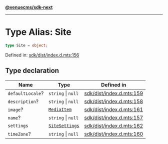 [**@venuecms/sdk-next**](../Index.md)

***

# Type Alias: Site

```ts
type Site = object;
```

Defined in: [sdk/dist/index.d.mts:156](https://github.com/venuecms/sdk/blob/e839f07e66419aaf9ace81d080584d6bd1f8de14/packages/sdk/dist/index.d.mts#L156)

## Type declaration

| Name | Type | Defined in |
| ------ | ------ | ------ |
| <a id="defaultlocale"></a> `defaultLocale`? | `string` \| `null` | [sdk/dist/index.d.mts:159](https://github.com/venuecms/sdk/blob/e839f07e66419aaf9ace81d080584d6bd1f8de14/packages/sdk/dist/index.d.mts#L159) |
| <a id="description"></a> `description`? | `string` \| `null` | [sdk/dist/index.d.mts:158](https://github.com/venuecms/sdk/blob/e839f07e66419aaf9ace81d080584d6bd1f8de14/packages/sdk/dist/index.d.mts#L158) |
| <a id="image"></a> `image`? | [`MediaItem`](MediaItem.md) | [sdk/dist/index.d.mts:161](https://github.com/venuecms/sdk/blob/e839f07e66419aaf9ace81d080584d6bd1f8de14/packages/sdk/dist/index.d.mts#L161) |
| <a id="name"></a> `name`? | `string` \| `null` | [sdk/dist/index.d.mts:157](https://github.com/venuecms/sdk/blob/e839f07e66419aaf9ace81d080584d6bd1f8de14/packages/sdk/dist/index.d.mts#L157) |
| <a id="settings"></a> `settings` | [`SiteSettings`](SiteSettings.md) | [sdk/dist/index.d.mts:162](https://github.com/venuecms/sdk/blob/e839f07e66419aaf9ace81d080584d6bd1f8de14/packages/sdk/dist/index.d.mts#L162) |
| <a id="timezone"></a> `timeZone`? | `string` \| `null` | [sdk/dist/index.d.mts:160](https://github.com/venuecms/sdk/blob/e839f07e66419aaf9ace81d080584d6bd1f8de14/packages/sdk/dist/index.d.mts#L160) |
